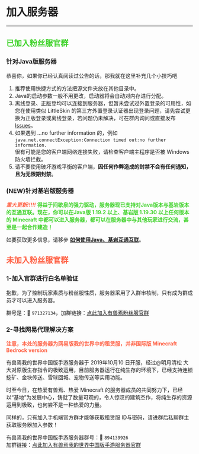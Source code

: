 # 加入服务器
----------------
## <font color="3fd32a">已加入粉丝服官群</font>

### 针对Java版服务器

恭喜你，如果你已经认真阅读过公告的话，那我就在这里补充几个小技巧吧</br>
1. 推荐使用快捷方式的方法把源文件夹放在其他目录中。
2. Java的启动参数一般不用更改，启动器将会自动对内存进行分配。
3. 离线登录、正版登均可以连接到服务器，但暂未尝试过外置登录的可用性，如您在使用类似 LittleSkin 的第三方外置登录认证器出现登录问题，请先尝试更换为正版登录或离线登录，若问题仍未解决，可在群内询问或直接发布 [Issues](https://github.com/ZoruaFox/YSY-Server/issues)。
4. 如果遇到 …no further information 的，例如</br>
`java.net.connectException:Connection timed out:no further information.`
</br>很有可能是您的客户端网络连接失败，请检查客户端主程序是否被 Windows 防火墙拦截。
5. 请不要使用破坏游戏平衡的客户端，**因任何作弊造成的封禁不会有任何通知，且为无限期封禁**。

### (NEW)针对基岩版服务器

***<font color="FF6347">重大更新!!!!!</font>***
**<font color="3fd32a">得益于间歇泉的强力驱动，服务器现已支持对Java版本与基岩版本的互通互联。现在，你可以在Java版 1.19.2 以上、基岩版 1.19.30 以上任何版本的 Minecraft 中都可以进入服务器，都可以在服务器中与其他玩家进行交流，甚至是一起合作建造！</font>**

如要获取更多信息，请移步 [**如何使用Java、基岩互通互联**](../docs/announcement.md)。

## <font color="FF6347">未加入粉丝服官群</font>

### 1-加入官群进行白名单验证

抱歉，为了控制玩家素质与粉丝服性质，服务器采用了入群审核制，只有成为群成员才可以进入服务器。

群号是：<span class="iconfont ic-qq">&#xe611;</span> `971327134`，加群链接：[点此加入有兽焉粉丝服官群](https://jq.qq.com/?_wv=1027&k=EcPiJtYh)

### 2-寻找网易代理解决方案

<font color="FF6347">**注意，本处的服务器为网易版我的世界中的租赁服，并非国际版 Minecraft Bedrock version**</font></br>

有兽焉我的世界中国版手游服务器于 2019年10月10 日开服，经过@明月清松 大大对原版生存指令的极致运用，目前服务器运行在纯生存的环境下，已经支持连锁挖矿、金块传送、雪球回城、宠物传送等实用功能。

时至今日，在热爱有兽焉、热爱 Minecraft 的服务器成员的共同努力下，已经以“基地”为发展中心，铸就了数量可观的，令人惊叹的建筑杰作，将纯生存的资源运用到极致，也何尝不是一种热爱的力量。

同样的，只有加入手机端官方群才能够获取租赁服 ID与密码，请进群后私聊群主获取服务器加入参数！

有兽焉我的世界中国版手游服务器群号：<span class="iconfont ic-qq">&#xe611;</span> `894139926`</br>加群链接：[点此加入有兽焉我的世界中国版手游服务器官群](https://jq.qq.com/?_wv=1027&k=T2IvVOqz)